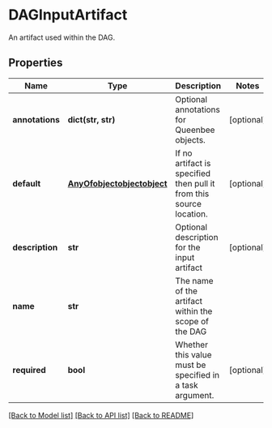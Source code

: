 # DAGInputArtifact

An artifact used within the DAG.
## Properties
Name | Type | Description | Notes
------------ | ------------- | ------------- | -------------
**annotations** | **dict(str, str)** | Optional annotations for Queenbee objects. | [optional] 
**default** | [**AnyOfobjectobjectobject**](AnyOfobjectobjectobject.md) | If no artifact is specified then pull it from this source location. | [optional] 
**description** | **str** | Optional description for the input artifact | [optional] 
**name** | **str** | The name of the artifact within the scope of the DAG | 
**required** | **bool** | Whether this value must be specified in a task argument. | [optional] 

[[Back to Model list]](../README.md#documentation-for-models) [[Back to API list]](../README.md#documentation-for-api-endpoints) [[Back to README]](../README.md)


